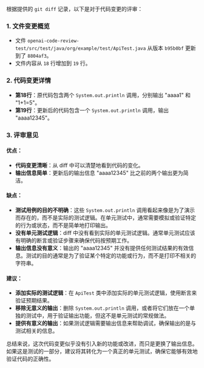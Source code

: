 根据提供的 `git diff` 记录，以下是对于代码变更的评审：

### 1. 文件变更概览
- 文件 `openai-code-review-test/src/test/java/org/example/test/ApiTest.java` 从版本 `b95b0bf` 更新到了 `8804af3`。
- 文件内容从 `18` 行增加到 `19` 行。

### 2. 代码变更详情
- **第18行**：原代码包含两个 `System.out.println` 调用，分别输出 "aaaa1" 和 "1+1=5"。
- **第19行**：更新后的代码包含一个 `System.out.println` 调用，输出 "aaaa12345"。

### 3. 评审意见

#### 优点：
- **代码变更清晰**：从 diff 中可以清楚地看到代码的变化。
- **输出信息简单**：更新后的输出信息 "aaaa12345" 比之前的两个输出更为简洁。

#### 缺点：
- **测试用例的目的不明确**：这些 `System.out.println` 调用看起来像是为了演示而存在的，而不是实际的测试逻辑。在单元测试中，通常需要模拟或验证特定的行为或状态，而不是简单地打印输出。
- **没有单元测试逻辑**：diff 中没有看到实际的单元测试逻辑。通常单元测试应该有明确的断言或验证步骤来确保代码按预期工作。
- **输出信息没有意义**：输出的 "aaaa12345" 并没有提供任何测试结果的有效信息。测试的目的通常是为了验证某个特定的功能或行为，而不是打印不相关的字符串。

#### 建议：
- **添加实际的测试逻辑**：在 `ApiTest` 类中添加实际的单元测试逻辑，使用断言来验证预期结果。
- **移除无意义的输出**：删除 `System.out.println` 调用，或者将它们放在一个单独的测试中，用于验证输出功能，但这不是单元测试的常规做法。
- **提供有意义的输出**：如果测试逻辑需要输出信息来帮助调试，确保输出的是与测试相关的信息。

总结来说，这次代码变更似乎没有引入新的功能或改进，而只是更换了输出信息。如果这是测试的一部分，建议将其转化为一个真正的单元测试，确保它能够有效地验证代码的正确性。
